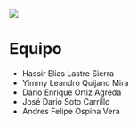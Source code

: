 
![](https://i.postimg.cc/6qvmPg3Z/cover-photo-2.png)

Equipo
=============

* Hassir Elias Lastre Sierra
* Yimmy Leandro Quijano Mira
* Dario Enrique Ortiz Agreda
* José Dario Soto Carrillo
* Andres Felipe Ospina Vera

